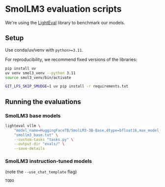 # SmolLM3 evaluation scripts

We're using the [LightEval](https://github.com/huggingface/lighteval/) library to benchmark our models.

## Setup

Use conda/uv/venv with `python>=3.11`.

For reproducibility, we recommend fixed versions of the libraries:
```bash
pip install uv
uv venv smol3_venv --python 3.11 
source smol3_venv/bin/activate

GIT_LFS_SKIP_SMUDGE=1 uv pip install -r requirements.txt
```

## Running the evaluations

### SmolLM3 base models

```bash
lighteval vllm \
    "model_name=HuggingFaceTB/SmolLM3-3B-Base,dtype=bfloat16,max_model_length=32768,max_num_batched_tokens=32768,generation_parameters={temperature:0},tensor_parallel_size=2,gpu_memory_utilization=0.7" \
    "smollm3_base.txt" \
    --custom-tasks "tasks.py" \
    --output-dir "evals/" \
    --save-details
```

### SmolLM3 instruction-tuned models

(note the `--use_chat_template` flag)
```bash
TODO
```

